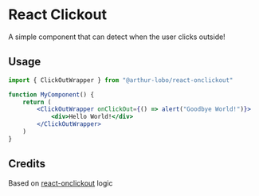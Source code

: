 # React Clickout

A simple component that can detect when the user clicks outside!

## Usage

```jsx
import { ClickOutWrapper } from "@arthur-lobo/react-onclickout"

function MyComponent() {
    return (
        <ClickOutWrapper onClickOut={() => alert("Goodbye World!")}>
            <div>Hello World!</div>
        </ClickOutWrapper>
    )
}
```

## Credits

Based on [react-onclickout](https://github.com/boblauer/react-onclickout) logic
